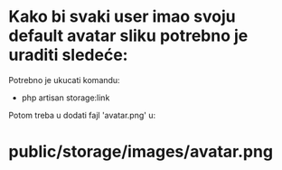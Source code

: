 # Kako bi svaki user imao svoju default avatar sliku potrebno je uraditi sledeće:

Potrebno je ukucati komandu: 

- php artisan storage:link

Potom treba u dodati fajl 'avatar.png' u: 

# public/storage/images/avatar.png